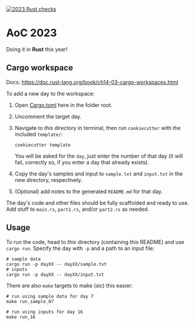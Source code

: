[![2023 Rust checks](https://github.com/GriceTurrble/advent-of-code/actions/workflows/check-2023-rust.yaml/badge.svg)](https://github.com/GriceTurrble/advent-of-code/actions/workflows/check-2023-rust.yaml)

# AoC 2023

Doing it in **Rust** this year!

## Cargo workspace

Docs: <https://doc.rust-lang.org/book/ch14-03-cargo-workspaces.html>

To add a new day to the workspace:

1. Open [Cargo.toml](Cargo.toml) here in the folder root.
2. Uncomment the target day.
3. Navigate to *this* directory in terminal, then run `cookiecutter` with the included `template/`:

    ```shell
    cookiecutter template
    ```

    You will be asked for the `day`, just enter the number of that day (it will fail, correctly so, if you enter a day that already exists).

4. Copy the day's samples and input to `sample.txt` and `input.txt` in the new directory, respectively.
5. (Optional) add notes to the generated `README.md` for that day.

The day's code and other files should be fully scaffolded and ready to use. Add stuff to `main.rs`, `part1.rs`, and/or `part2.rs` as needed.

## Usage

To run the code, head to *this* directory (containing this README) and use `cargo run`. Specify the day with `-p` and a path to an input file:

```shell
# sample data
cargo run -p dayXX -- dayXX/sample.txt
# inputs
cargo run -p dayXX -- dayXX/input.txt
```

There are also `make` targets to make (sic) this easier:

```shell
# run using sample data for day 7
make run_sample_07

# run using inputs for day 16
make run_16
```
